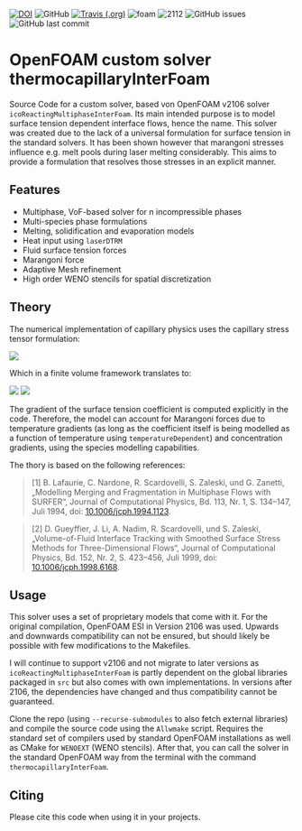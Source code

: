 [![DOI](https://zenodo.org/badge/368456876.svg)](https://zenodo.org/badge/latestdoi/368456876)
![GitHub](https://img.shields.io/github/license/pzimbrod/thermocapillaryInterFoam)
[![Travis (.org)](https://api.travis-ci.com/pzimbrod/thermocapillaryInterFoam.svg?branch=master)](https://img.shields.io/github/workflow/status/pzimbrod/thermocapillaryInterFoam/CI)
![foam](https://img.shields.io/badge/made%20for-OpenFOAM-blue)
![2112](https://img.shields.io/badge/Version-2106-blue)
![GitHub issues](https://img.shields.io/github/issues/pzimbrod/thermocapillaryInterFoam)
![GitHub last commit](https://img.shields.io/github/last-commit/pzimbrod/thermocapillaryInterFoam)

# OpenFOAM custom solver thermocapillaryInterFoam

Source Code for a custom solver, based von OpenFOAM v2106 solver `icoReactingMultiphaseInterFoam`. Its main intended purpose is to model surface tension dependent interface flows, hence the name.
This solver was created due to the lack of a universal formulation for surface tension in the standard solvers. It has been shown however that marangoni stresses influence e.g. melt pools during laser melting considerably. This aims to provide a formulation that resolves those stresses in an explicit manner.

## Features

* Multiphase, VoF-based solver for n incompressible phases
* Multi-species phase formulations
* Melting, solidification and evaporation models
* Heat input using `laserDTRM`
* Fluid surface tension forces
* Marangoni force
* Adaptive Mesh refinement
* High order WENO stencils for spatial discretization

## Theory

The numerical implementation of capillary physics uses the capillary stress tensor formulation:

<img src="https://render.githubusercontent.com/render/math?math=\frac{\partial T_{i,j}}{\partial x_j} = \frac{\partial}{\partial x_j} \left[ \sigma \delta_s \left(\delta_{i,j} - n_i n_j \right)\right]">

Which in a finite volume framework translates to:

<img src="https://render.githubusercontent.com/render/math?math=\delta_s = \left\lvert \frac{\partial \alpha}{\partial x_i} \right\rvert">

<img src="https://render.githubusercontent.com/render/math?math=n_i = \frac{1}{\left\lvert \frac{\partial \alpha}{\partial x_i} \right\rvert} \frac{\partial \alpha}{\partial x_i}">

The gradient of the surface tension coefficient is computed explicitly in the code. Therefore, the model can account for Marangoni forces due to temperature gradients (as long as the coefficient itself is being modelled as a function of temperature using `temperatureDependent`) and concentration gradients, using the species modelling capabilities.

The thory is based on the following references:

> [1] B. Lafaurie, C. Nardone, R. Scardovelli, S. Zaleski, und G. Zanetti, „Modelling Merging and Fragmentation in Multiphase Flows with SURFER“, Journal of Computational Physics, Bd. 113, Nr. 1, S. 134–147, Juli 1994, doi: [10.1006/jcph.1994.1123](http://doi.org/10.1006/jcph.1994.1123).

> [2] D. Gueyffier, J. Li, A. Nadim, R. Scardovelli, und S. Zaleski, „Volume-of-Fluid Interface Tracking with Smoothed Surface Stress Methods for Three-Dimensional Flows“, Journal of Computational Physics, Bd. 152, Nr. 2, S. 423–456, Juli 1999, doi: [10.1006/jcph.1998.6168](http://doi.org/10.1006/jcph.1998.6168).

## Usage

This solver uses a set of proprietary models that come with it. For the original compilation, OpenFOAM ESI in Version 2106 was used. Upwards and downwards compatibility can not be ensured, but should likely be possible with few modifications to the Makefiles.

I will continue to support v2106 and not migrate to later versions as `icoReactingMultiphaseInterFoam` is partly dependent on the global libraries packaged in `src` but also comes with own implementations. In versions after 2106, the dependencies have changed and thus compatibility cannot be guaranteed.

Clone the repo (using `--recurse-submodules` to also fetch external libraries) and compile the source code using the `Allwmake` script. Requires the standard set of compilers used by standard OpenFOAM installations as well as CMake for `WENOEXT` (WENO stencils). After that, you can call the solver in the standard OpenFOAM way from the terminal with the command `thermocapillaryInterFoam`.

## Citing

Please cite this code when using it in your projects.

